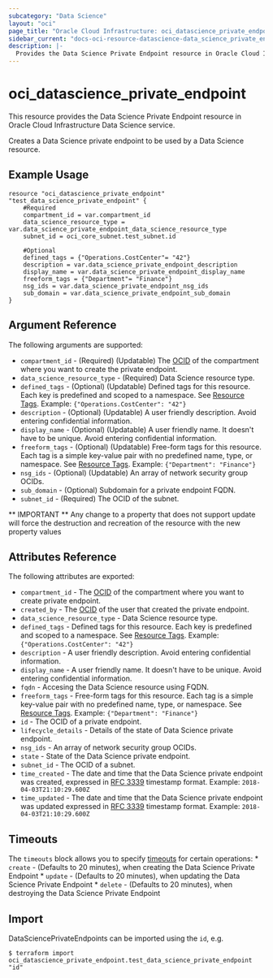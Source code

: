 ```yaml
---
subcategory: "Data Science"
layout: "oci"
page_title: "Oracle Cloud Infrastructure: oci_datascience_private_endpoint"
sidebar_current: "docs-oci-resource-datascience-data_science_private_endpoint"
description: |-
  Provides the Data Science Private Endpoint resource in Oracle Cloud Infrastructure Data Science service
---
```


# oci_datascience_private_endpoint
This resource provides the Data Science Private Endpoint resource in Oracle Cloud Infrastructure Data Science service.

Creates a Data Science private endpoint to be used by a Data Science resource.


## Example Usage

```hcl
resource "oci_datascience_private_endpoint" "test_data_science_private_endpoint" {
	#Required
	compartment_id = var.compartment_id
	data_science_resource_type = var.data_science_private_endpoint_data_science_resource_type
	subnet_id = oci_core_subnet.test_subnet.id

	#Optional
	defined_tags = {"Operations.CostCenter"= "42"}
	description = var.data_science_private_endpoint_description
	display_name = var.data_science_private_endpoint_display_name
	freeform_tags = {"Department"= "Finance"}
	nsg_ids = var.data_science_private_endpoint_nsg_ids
	sub_domain = var.data_science_private_endpoint_sub_domain
}
```

## Argument Reference

The following arguments are supported:

* `compartment_id` - (Required) (Updatable) The [OCID](https://docs.cloud.oracle.com/iaas/Content/General/Concepts/identifiers.htm) of the compartment where you want to create the private endpoint.
* `data_science_resource_type` - (Required) Data Science resource type.
* `defined_tags` - (Optional) (Updatable) Defined tags for this resource. Each key is predefined and scoped to a namespace. See [Resource Tags](https://docs.cloud.oracle.com/iaas/Content/General/Concepts/resourcetags.htm). Example: `{"Operations.CostCenter": "42"}` 
* `description` - (Optional) (Updatable) A user friendly description. Avoid entering confidential information. 
* `display_name` - (Optional) (Updatable) A user friendly name. It doesn't have to be unique. Avoid entering confidential information. 
* `freeform_tags` - (Optional) (Updatable) Free-form tags for this resource. Each tag is a simple key-value pair with no predefined name, type, or namespace. See [Resource Tags](https://docs.cloud.oracle.com/iaas/Content/General/Concepts/resourcetags.htm). Example: `{"Department": "Finance"}` 
* `nsg_ids` - (Optional) (Updatable) An array of network security group OCIDs. 
* `sub_domain` - (Optional) Subdomain for a private endpoint FQDN.
* `subnet_id` - (Required) The OCID of the subnet. 


** IMPORTANT **
Any change to a property that does not support update will force the destruction and recreation of the resource with the new property values

## Attributes Reference

The following attributes are exported:

* `compartment_id` - The [OCID](https://docs.cloud.oracle.com/iaas/Content/General/Concepts/identifiers.htm) of the compartment where you want to create private endpoint.
* `created_by` - The [OCID](https://docs.cloud.oracle.com/iaas/Content/General/Concepts/identifiers.htm) of the user that created the private endpoint.
* `data_science_resource_type` - Data Science resource type.
* `defined_tags` - Defined tags for this resource. Each key is predefined and scoped to a namespace. See [Resource Tags](https://docs.cloud.oracle.com/iaas/Content/General/Concepts/resourcetags.htm). Example: `{"Operations.CostCenter": "42"}` 
* `description` - A user friendly description. Avoid entering confidential information. 
* `display_name` - A user friendly name. It doesn't have to be unique. Avoid entering confidential information. 
* `fqdn` - Accesing the Data Science resource using FQDN. 
* `freeform_tags` - Free-form tags for this resource. Each tag is a simple key-value pair with no predefined name, type, or namespace. See [Resource Tags](https://docs.cloud.oracle.com/iaas/Content/General/Concepts/resourcetags.htm). Example: `{"Department": "Finance"}` 
* `id` - The OCID of a private endpoint. 
* `lifecycle_details` - Details of the state of Data Science private endpoint.
* `nsg_ids` - An array of network security group OCIDs. 
* `state` - State of the Data Science private endpoint.
* `subnet_id` - The OCID of a subnet. 
* `time_created` - The date and time that the Data Science private endpoint was created, expressed in [RFC 3339](https://tools.ietf.org/html/rfc3339) timestamp format. Example: `2018-04-03T21:10:29.600Z` 
* `time_updated` - The date and time that the Data Science private endpoint was updated expressed in [RFC 3339](https://tools.ietf.org/html/rfc3339) timestamp format. Example: `2018-04-03T21:10:29.600Z` 

## Timeouts

The `timeouts` block allows you to specify [timeouts](https://registry.terraform.io/providers/oracle/oci/latest/docs/guides/changing_timeouts) for certain operations:
	* `create` - (Defaults to 20 minutes), when creating the Data Science Private Endpoint
	* `update` - (Defaults to 20 minutes), when updating the Data Science Private Endpoint
	* `delete` - (Defaults to 20 minutes), when destroying the Data Science Private Endpoint


## Import

DataSciencePrivateEndpoints can be imported using the `id`, e.g.

```
$ terraform import oci_datascience_private_endpoint.test_data_science_private_endpoint "id"
```

